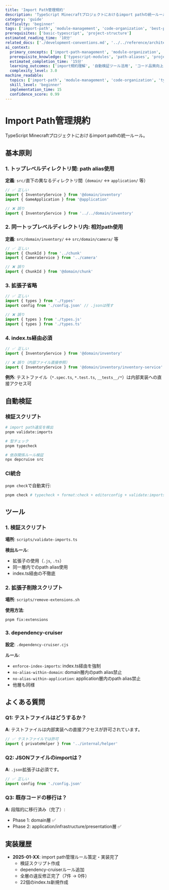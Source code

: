 ```yaml
---
title: 'Import Path管理規約'
description: 'TypeScript Minecraftプロジェクトにおけるimport pathの統一ルールとベストプラクティス'
category: 'guide'
difficulty: 'beginner'
tags: ['import-path', 'module-management', 'code-organization', 'best-practices', 'typescript']
prerequisites: ['basic-typescript', 'project-structure']
estimated_reading_time: '10分'
related_docs: ['./development-conventions.md', '../../reference/architecture/directory-structure.md']
ai_context:
  primary_concepts: ['import-path-management', 'module-organization', 'code-consistency', 'tooling']
  prerequisite_knowledge: ['typescript-modules', 'path-aliases', 'project-structure']
  estimated_completion_time: '15分'
  learning_outcomes: ['import規約理解', '自動検証ツール活用', 'コード品質向上']
  complexity_level: 3.0
machine_readable:
  topics: ['import-path', 'module-management', 'code-organization', 'typescript']
  skill_level: 'beginner'
  implementation_time: 15
  confidence_score: 0.99
---
```


# Import Path管理規約

TypeScript Minecraftプロジェクトにおけるimport pathの統一ルール。

## 基本原則

### 1. トップレベルディレクトリ間: path alias使用

**定義**: `src/`直下の異なるディレクトリ間（`domain/` ↔ `application/` 等）

```typescript
// ✅ 正しい
import { InventoryService } from '@domain/inventory'
import { GameApplication } from '@application'

// ❌ 誤り
import { InventoryService } from '../../domain/inventory'
```

### 2. 同一トップレベルディレクトリ内: 相対path使用

**定義**: `src/domain/inventory/` ↔ `src/domain/camera/` 等

```typescript
// ✅ 正しい
import { ChunkId } from '../chunk'
import { CameraService } from '../camera'

// ❌ 誤り
import { ChunkId } from '@domain/chunk'
```

### 3. 拡張子省略

```typescript
// ✅ 正しい
import { types } from './types'
import config from './config.json' // .jsonは残す

// ❌ 誤り
import { types } from './types.js'
import { types } from './types.ts'
```

### 4. index.ts経由必須

```typescript
// ✅ 正しい
import { InventoryService } from '@domain/inventory'

// ❌ 誤り（内部ファイル直接参照）
import { InventoryService } from '@domain/inventory/inventory-service'
```

**例外**: テストファイル（`*.spec.ts`, `*.test.ts`, `__tests__/*`）は内部実装への直接アクセス可

## 自動検証

### 検証スクリプト

```bash
# import path違反を検出
pnpm validate:imports

# 型チェック
pnpm typecheck

# 依存関係ルール検証
npx depcruise src
```

### CI統合

`pnpm check`で自動実行:

```bash
pnpm check # typecheck + format:check + editorconfig + validate:imports
```

## ツール

### 1. 検証スクリプト

**場所**: `scripts/validate-imports.ts`

**検出ルール**:

- 拡張子の使用（`.js`, `.ts`）
- 同一層内でのpath alias使用
- index.ts経由の不徹底

### 2. 拡張子削除スクリプト

**場所**: `scripts/remove-extensions.sh`

**使用方法**:

```bash
pnpm fix:extensions
```

### 3. dependency-cruiser

**設定**: `.dependency-cruiser.cjs`

**ルール**:

- `enforce-index-imports`: index.ts経由を強制
- `no-alias-within-domain`: domain層内のpath alias禁止
- `no-alias-within-application`: application層内のpath alias禁止
- 他層も同様

## よくある質問

### Q1: テストファイルはどうするか？

**A**: テストファイルは内部実装への直接アクセスが許可されています。

```typescript
// ✅ テストファイルでは許可
import { privateHelper } from '../internal/helper'
```

### Q2: JSONファイルのimportは？

**A**: `.json`拡張子は必須です。

```typescript
// ✅ 正しい
import config from './config.json'
```

### Q3: 既存コードの移行は？

**A**: 段階的に移行済み（完了）:

- Phase 1: domain層 ✅
- Phase 2: application/infrastructure/presentation層 ✅

## 実装履歴

- **2025-01-XX**: import path管理ルール策定・実装完了
  - 検証スクリプト作成
  - dependency-cruiserルール追加
  - 全層の違反修正完了（7件 → 0件）
  - 22個のindex.ts新規作成
